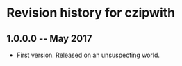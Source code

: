 # Revision history for czipwith

## 1.0.0.0  -- May 2017

* First version. Released on an unsuspecting world.
